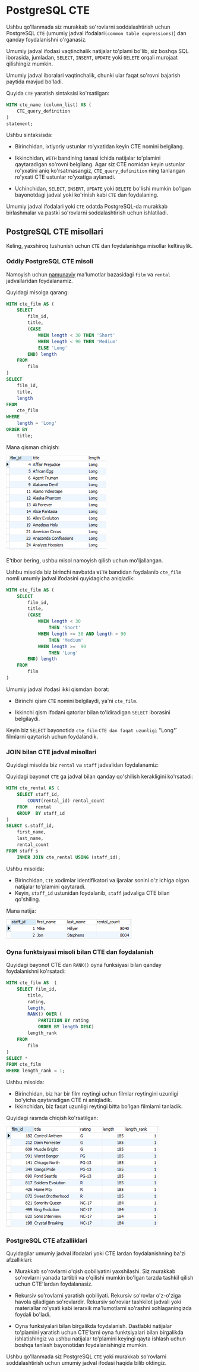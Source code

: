 # PostgreSQL CTE

Ushbu qo'llanmada siz murakkab so'rovlarni soddalashtirish uchun PostgreSQL `CTE` (umumiy jadval ifodalari`(common table expressions)`) dan qanday foydalanishni o'rganasiz.

Umumiy jadval ifodasi vaqtinchalik natijalar to'plami bo'lib, siz boshqa SQL iborasida, jumladan, `SELECT`, `INSERT`, `UPDATE` yoki `DELETE` orqali murojaat qilishingiz mumkin.

Umumiy jadval iboralari vaqtinchalik, chunki ular faqat so'rovni bajarish paytida mavjud bo'ladi.

Quyida `CTE` yaratish sintaksisi ko'rsatilgan:

```sql
WITH cte_name (column_list) AS (
    CTE_query_definition 
)
statement;  
```

Ushbu sintaksisda: 

* Birinchidan, ixtiyoriy ustunlar ro'yxatidan keyin CTE nomini belgilang.
* Ikkinchidan, `WITH` bandining tanasi ichida natijalar to'plamini qaytaradigan so'rovni belgilang. Agar siz CTE nomidan keyin ustunlar ro'yxatini aniq ko'rsatmasangiz, `CTE_query_definition` ning tanlangan ro'yxati CTE ustunlar ro'yxatiga aylanadi.

* Uchinchidan, `SELECT`, `INSERT`, `UPDATE` yoki `DELETE` bo'lishi mumkin bo'lgan bayonotdagi jadval yoki ko'rinish kabi `CTE` dan foydalaning.

Umumiy jadval ifodalari yoki `CTE` odatda PostgreSQL-da murakkab birlashmalar va pastki so'rovlarni soddalashtirish uchun ishlatiladi.

## PostgreSQL CTE misollari

Keling, yaxshiroq tushunish uchun `CTE` dan foydalanishga misollar keltiraylik.

### Oddiy PostgreSQL CTE misoli

Namoyish uchun [namunaviy](https://www.postgresqltutorial.com/wp-content/uploads/2019/05/dvdrental.zip) ma'lumotlar bazasidagi `film` va `rental` jadvallaridan foydalanamiz.

Quyidagi misolga qarang:

```sql
WITH cte_film AS (
    SELECT 
        film_id, 
        title,
        (CASE 
            WHEN length < 30 THEN 'Short'
            WHEN length < 90 THEN 'Medium'
            ELSE 'Long'
        END) length    
    FROM
        film
)
SELECT
    film_id,
    title,
    length
FROM 
    cte_film
WHERE
    length = 'Long'
ORDER BY 
    title;
```

Mana qisman chiqish:

![output](image.png)

E'tibor bering, ushbu misol namoyish qilish uchun mo'ljallangan.

Ushbu misolda biz birinchi navbatda `WITH` bandidan foydalanib `cte_film` nomli umumiy jadval ifodasini quyidagicha aniqladik:

```sql
WITH cte_film AS (
    SELECT 
        film_id, 
        title,
        (CASE 
            WHEN length < 30 
                THEN 'Short'
            WHEN length >= 30 AND length < 90 
                THEN 'Medium'
            WHEN length >=  90 
                THEN 'Long'
        END) length    
    FROM
        film
)
```

Umumiy jadval ifodasi ikki qismdan iborat:

* Birinchi qism `CTE` nomini belgilaydi, ya'ni `cte_film`.

* Ikkinchi qism ifodani qatorlar bilan to'ldiradigan `SELECT` iborasini belgilaydi.

Keyin biz `SELECT` bayonotida `cte_film` `CTE dan faqat uzunligi` "Long"` filmlarni qaytarish uchun foydalandik.

### JOIN bilan CTE jadval misollari

Quyidagi misolda biz `rental` va `staff` jadvalidan foydalanamiz:

Quyidagi bayonot `CTE` ga jadval bilan qanday qo'shilish kerakligini ko'rsatadi:

```sql
WITH cte_rental AS (
    SELECT staff_id,
        COUNT(rental_id) rental_count
    FROM   rental
    GROUP  BY staff_id
)
SELECT s.staff_id,
    first_name,
    last_name,
    rental_count
FROM staff s
    INNER JOIN cte_rental USING (staff_id);
```

Ushbu misolda:

* Birinchidan, `CTE` xodimlar identifikatori va ijaralar sonini o'z ichiga olgan natijalar to'plamini qaytaradi.
* Keyin, `staff_id` ustunidan foydalanib, `staff` jadvaliga CTE bilan qo'shiling.

Mana natija:

![output](image-1.png)

### Oyna funktsiyasi misoli bilan CTE dan foydalanish

Quyidagi bayonot CTE dan `RANK()` oyna funksiyasi bilan qanday foydalanishni ko'rsatadi:

```sql
WITH cte_film AS  (
    SELECT film_id,
        title,
        rating,
        length,
        RANK() OVER (
            PARTITION BY rating
            ORDER BY length DESC) 
        length_rank
    FROM 
        film
)
SELECT *
FROM cte_film
WHERE length_rank = 1;
```

Ushbu misolda:

* Birinchidan, biz har bir film reytingi uchun filmlar reytingini uzunligi bo'yicha qaytaradigan CTE ni aniqladik.
* Ikkinchidan, biz faqat uzunligi reytingi bitta bo'lgan filmlarni tanladik.

Quyidagi rasmda chiqish ko'rsatilgan:

![output](image-2.png)

### PostgreSQL CTE afzalliklari

Quyidagilar umumiy jadval ifodalari yoki CTE lardan foydalanishning ba'zi afzalliklari:

* Murakkab so'rovlarni o'qish qobiliyatini yaxshilashi. Siz murakkab so'rovlarni yanada tartibli va o'qilishi mumkin bo'lgan tarzda tashkil qilish uchun CTE'lardan foydalanasiz.

* Rekursiv so'rovlarni yaratish qobiliyati. Rekursiv so'rovlar o'z-o'ziga havola qiladigan so'rovlardir. Rekursiv so'rovlar tashkilot jadvali yoki materiallar ro'yxati kabi ierarxik ma'lumotlarni so'rashni xohlaganingizda foydali bo'ladi.

* Oyna funksiyalari bilan birgalikda foydalanish. Dastlabki natijalar to'plamini yaratish uchun CTE'larni oyna funktsiyalari bilan birgalikda ishlatishingiz va ushbu natijalar to'plamini keyingi qayta ishlash uchun boshqa tanlash bayonotidan foydalanishingiz mumkin.

Ushbu qo'llanmada siz PostgreSQL `CTE` yoki murakkab so'rovlarni soddalashtirish uchun umumiy jadval ifodasi haqida bilib oldingiz.